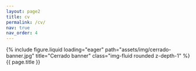 ```yaml
---
layout: page2
title: cv
permalink: /cv/
nav: true
nav_order: 4
---
```


<!--Banner image-->
<div class="row mb-5">
    <div class="col-sm mt-md-0">
        {% include figure.liquid loading="eager" path="assets/img/cerrado-banner.jpg" title="Cerrado banner" class="img-fluid rounded z-depth-1" %}
    </div>
</div>

<!--page title-->
<div class="row justify-content-sm-center">
    <div class="col-sm-2 mt-md-0">
    </div>
    <div class="col-sm-8 mt-md-0">
        <!--cv title-->
          {{ page.title }}
        <a href="https://jeffweinell.github.io/assets/pdf/Weinell-Jeffrey_CV.pdf"
           target="_blank"
           rel="noopener noreferrer"
           class="float-left" >
           <i class="fa-solid fa-file-pdf"></i>
        </a>
    </div>
    <div class="col-sm-2 mt-md-0">
    </div>
</div>







